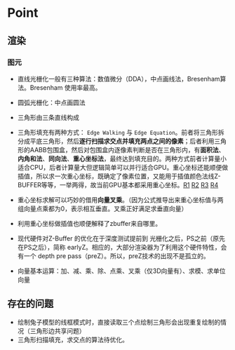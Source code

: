 # Point

## 渲染
### 图元

- 直线光栅化一般有三种算法：数值微分（DDA），中点画线法，Bresenham算法。Bresenham 使用率最高。

- 圆弧光栅化：中点画圆法

- 三角形由三条直线构成

- 三角形填充有两种方式： `Edge Walking` 与 `Edge Equation`。前者将三角形拆分成平底三角形，然后**逐行扫描求交点并填充两点之间的像素**；后者利用三角形的AABB包围盒，然后对包围盒内逐像素判断是否在三角形内，有**面积法**、**内角和法**、**同向法**、**重心坐标法**，最终达到填充目的。两种方式前者计算量小适合CPU，后者计算量大但逻辑简单可以并行适合GPU。重心坐标还能顺便做插值，所以求一次重心坐标，既确定了像素位置，又能用于插值颜色法线Z-BUFFER等等，一举两得，故当前GPU基本都采用重心坐标。[R1](https://www.zhihu.com/question/48299522/answer/799333394) [R2](https://www.zhihu.com/question/34100482/answer/58424576) [R3](http://groups.csail.mit.edu/graphics/classes/6.837/F98/Lecture7/triangles.html) [R4](https://www.scratchapixel.com/lessons/3d-basic-rendering/rasterization-practical-implementation/rasterization-stage)

- 重心坐标求解可以巧妙的借用**向量叉乘**。（因为公式推导出来重心坐标值与两组向量点乘都为0，表示相互垂直。叉乘正好满足求垂直向量）
- 利用重心坐标做插值也顺便解释了zbuffer来自哪里。
- 现代硬件对Z-Buffer 的优化在于深度测试提前到 光栅化之后，PS之前（原先在PS之后），简称 earlyZ。相应的，大部分渲染器为了利用这个硬件特性，会有一个 depth pre pass（preZ）。所以，preZ技术的出现不是孤立的。
- 向量基本运算：加、减、乘、除、点乘、叉乘（仅3D向量有）、求模、求单位向量

## 存在的问题

- 绘制兔子模型的线框模式时，直接读取三个点绘制三角形会出现重复绘制的情况（三角形边共享问题）
- 三角形扫描填充，求交点的算法待优化。
